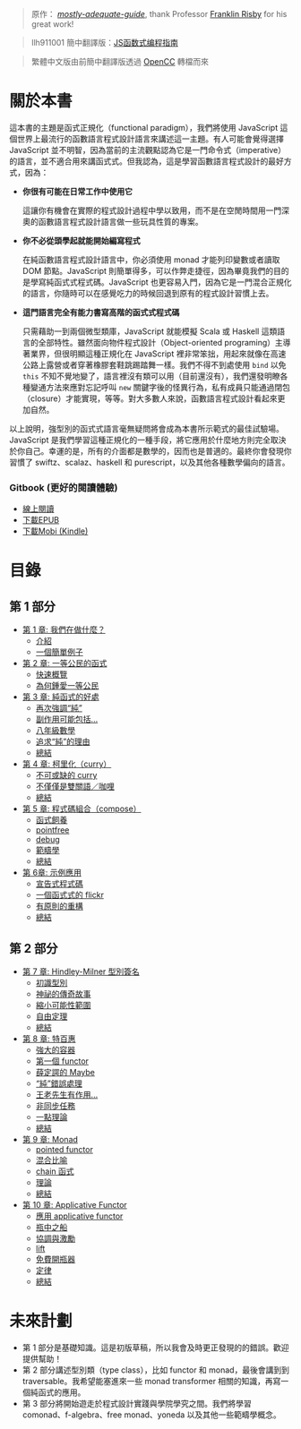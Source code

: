 > 原作： *[mostly-adequate-guide](https://github.com/DrBoolean/mostly-adequate-guide)*, thank Professor [Franklin Risby](https://github.com/DrBoolean) for his great work!

> llh911001 簡中翻譯版：[JS函数式编程指南](https://www.gitbook.com/book/llh911001/mostly-adequate-guide-chinese/details)

> 繁體中文版由前簡中翻譯版透過 [OpenCC](https://github.com/BYVoid/OpenCC) 轉檔而來

<!-- <img src="images/cover.png"/> -->

# 關於本書

這本書的主題是函式正規化（functional paradigm），我們將使用 JavaScript 這個世界上最流行的函數語言程式設計語言來講述這一主題。有人可能會覺得選擇 JavaScript 並不明智，因為當前的主流觀點認為它是一門命令式（imperative）的語言，並不適合用來講函式式。但我認為，這是學習函數語言程式設計的最好方式，因為：

 * **你很有可能在日常工作中使用它**

    這讓你有機會在實際的程式設計過程中學以致用，而不是在空閒時間用一門深奧的函數語言程式設計語言做一些玩具性質的專案。

 * **你不必從頭學起就能開始編寫程式**

    在純函數語言程式設計語言中，你必須使用 monad 才能列印變數或者讀取 DOM 節點。JavaScript 則簡單得多，可以作弊走捷徑，因為畢竟我們的目的是學寫純函式式程式碼。JavaScript 也更容易入門，因為它是一門混合正規化的語言，你隨時可以在感覺吃力的時候回退到原有的程式設計習慣上去。

 * **這門語言完全有能力書寫高階的函式式程式碼**

    只需藉助一到兩個微型類庫，JavaScript 就能模擬 Scala 或 Haskell 這類語言的全部特性。雖然面向物件程式設計（Object-oriented programing）主導著業界，但很明顯這種正規化在 JavaScript 裡非常笨拙，用起來就像在高速公路上露營或者穿著橡膠套鞋跳踢踏舞一樣。我們不得不到處使用 `bind` 以免 `this` 不知不覺地變了，語言裡沒有類可以用（目前還沒有），我們還發明瞭各種變通方法來應對忘記呼叫 `new` 關鍵字後的怪異行為，私有成員只能通過閉包（closure）才能實現，等等。對大多數人來說，函數語言程式設計看起來更加自然。

以上說明，強型別的函式式語言毫無疑問將會成為本書所示範式的最佳試驗場。JavaScript 是我們學習這種正規化的一種手段，將它應用於什麼地方則完全取決於你自己。幸運的是，所有的介面都是數學的，因而也是普適的。最終你會發現你習慣了 swiftz、scalaz、haskell 和 purescript，以及其他各種數學偏向的語言。

### Gitbook (更好的閱讀體驗)

* [線上閱讀](https://yucj.gitbooks.io/mostly-adequate-guide-traditional-chinese/content/)
* [下載EPUB](https://www.gitbook.com/download/epub/book/yucj/mostly-adequate-guide-traditional-chinese)
* [下載Mobi (Kindle)](https://www.gitbook.com/download/mobi/book/yucj/mostly-adequate-guide-traditional-chinese)


# 目錄

## 第 1 部分

* [第 1 章: 我們在做什麼？](ch1.md)
  * [介紹](ch1.md#介紹)
  * [一個簡單例子](ch1.md#一個簡單例子)
* [第 2 章: 一等公民的函式](ch2.md)
  * [快速概覽](ch2.md#快速概覽)
  * [為何鍾愛一等公民](ch2.md#為何鍾愛一等公民)
* [第 3 章: 純函式的好處](ch3.md)
  * [再次強調“純”](ch3.md#再次強調“純”)
  * [副作用可能包括...](ch3.md#副作用可能包括)
  * [八年級數學](ch3.md#八年級數學)
  * [追求“純”的理由](ch3.md#追求“純”的理由)
  * [總結](ch3.md#總結)
* [第 4 章: 柯里化（curry）](ch4.md)
  * [不可或缺的 curry](ch4.md#不可或缺的-curry)
  * [不僅僅是雙關語／咖哩](ch4.md#不僅僅是雙關語咖哩)
  * [總結](ch4.md#總結)
* [第 5 章: 程式碼組合（compose）](ch5.md)
  * [函式飼養](ch5.md#函式飼養)
  * [pointfree](ch5.md#pointfree)
  * [debug](ch5.md#debug)
  * [範疇學](ch5.md#範疇學)
  * [總結](ch5.md#總結)
* [第 6章: 示例應用](ch6.md)
  * [宣告式程式碼](ch6.md#宣告式程式碼)
  * [一個函式式的 flickr](ch6.md#一個函式式的-flickr)
  * [有原則的重構](ch6.md#有原則的重構)
  * [總結](ch6.md#總結)

## 第 2 部分

* [第 7 章: Hindley-Milner 型別簽名](ch7.md)
  * [初識型別](ch7.md#初識型別)
  * [神祕的傳奇故事](ch7.md#神祕的傳奇故事)
  * [縮小可能性範圍](ch7.md#縮小可能性範圍)
  * [自由定理](ch7.md#自由定理)
  * [總結](ch7.md#總結)
* [第 8 章: 特百惠](ch8.md)
  * [強大的容器](ch8.md#強大的容器)
  * [第一個 functor](ch8.md#第一個-functor)
  * [薛定諤的 Maybe](ch8.md#薛定諤的-maybe)
  * [“純”錯誤處理](ch8.md#“純”錯誤處理)
  * [王老先生有作用...](ch8.md#王老先生有作用)
  * [非同步任務](ch8.md#非同步任務)
  * [一點理論](ch8.md#一點理論)
  * [總結](ch8.md#總結)
* [第 9 章: Monad](ch9.md)
  * [pointed functor](ch9.md#pointed-functor)
  * [混合比喻](ch9.md#混合比喻)
  * [chain 函式](ch9.md#chain-函式)
  * [理論](ch9.md#理論)
  * [總結](ch9.md#總結)
* [第 10 章: Applicative Functor](ch10.md)
  * [應用 applicative functor](ch10.md#應用-applicative-functor)
  * [瓶中之船](ch10.md#瓶中之船)
  * [協調與激勵](ch10.md#協調與激勵)
  * [lift](ch10.md#lift)
  * [免費開瓶器](ch10.md#免費開瓶器)
  * [定律](ch10.md#定律)
  * [總結](ch10.md#總結)


# 未來計劃

* 第 1 部分是基礎知識。這是初版草稿，所以我會及時更正發現的的錯誤。歡迎提供幫助！
* 第 2 部分講述型別類（type class），比如 functor 和 monad，最後會講到到 traversable。我希望能塞進來一些 monad transformer 相關的知識，再寫一個純函式的應用。
* 第 3 部分將開始遊走於程式設計實踐與學院學究之間。我們將學習 comonad、f-algebra、free monad、yoneda 以及其他一些範疇學概念。

